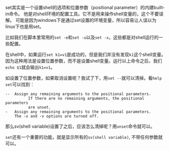 set其实是一个设置shell的选项和位置参数（positional parameter）的内建built-in命令。
他是对shell环境的配置工具。它不是用来操作shell变量的，这个不要误解。
可能是因为windows下是通过set设置的环境变量，所以容易让人误以为linux下也是用set。

比如我们在脚本里常用的`set -e`和`set -u`以及`set -x`，这些都是对shell运行的一些配置。

在shell中，如果运行`set k1=v1`是成功的，但是我们并没有发现`k1`这个shell变量。
因为这种用法是设置位置参数，而不是设置shell变量。运行以上命令之后，我们`echo $1`就会输出`k1=v1`。

如设置了位置参数，如果取消设置呢？我试了下，用`set --`就可以清掉。看`help set`可以找到：
```
--  Assign any remaining arguments to the positional parameters.
          If there are no remaining arguments, the positional parameters
          are unset.
-   Assign any remaining arguments to the positional parameters.
    The -x and -v options are turned off.
```

那么sv(shell variable)设置了之后，应该怎么清掉呢？用`unset`命令就可以。

`set`还有一个重要的功能，就是显示所有的`sv(shell variable)`, 不带任何参数就可以。
